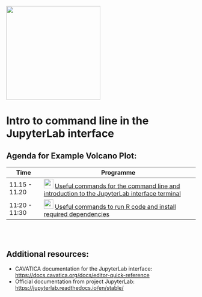 
<p>
<img src="https://github.com/NIH-NICHD/Elements-of-Style-Workflow-Creation-Maintenance/blob/main/assets/JupyterLabLogoWithName.png"  width="250">
</p>

# Intro to command line in the JupyterLab interface

## Agenda for Example Volcano Plot:

| Time        | Programme       |
| ----------- | --------------------------------------------------------------------------- |
| 11.15 - 11.20 | <img src="https://icon-library.com/images/bash-icon/bash-icon-5.jpg"  width="25">  [Useful commands for the command line and introduction to the JupyterLab interface terminal](https://github.com/NIH-NICHD/Elements-of-Style-Workflow-Creation-Maintenance/blob/main/classes/1-using-the-command-line/1-using-the-command-line.ipynb) |
| 11:20 - 11:30| <img src="https://www.r-project.org/logo/Rlogo.svg"  width="25">  [Useful commands to run R code and install required dependencies](https://github.com/NIH-NICHD/Elements-of-Style-Workflow-Creation-Maintenance/blob/main/classes/1-using-the-command-line/2-reading-data-and-plotting-in-R.ipynb)|

<br/><br/>                                                     



## Additional resources:

- CAVATICA documentation for the JupyterLab interface: https://docs.cavatica.org/docs/editor-quick-reference
- Official documentation from project JupyterLab: https://jupyterlab.readthedocs.io/en/stable/ 
